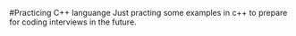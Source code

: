 #Practicing C++ languange
Just practing some examples in c++ to prepare for coding interviews in the future.
